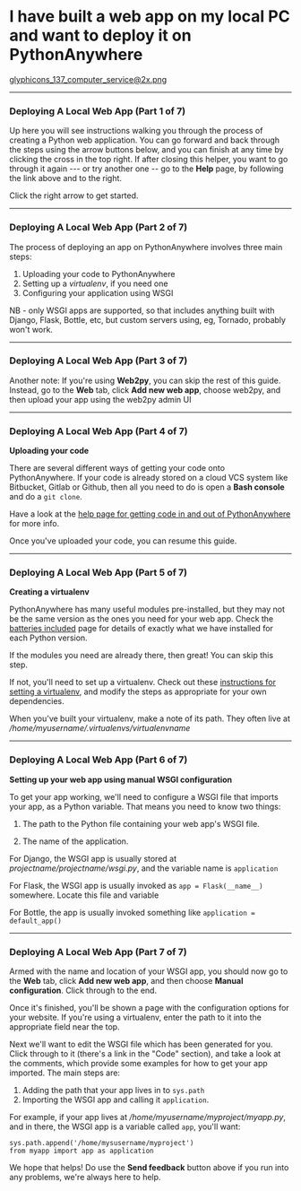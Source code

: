 I have built a web app on my local PC and want to deploy it on PythonAnywhere
=============================================================================

glyphicons_137_computer_service@2x.png

----

### Deploying A Local Web App (Part 1 of 7)

Up here you will see instructions walking you through the process of creating a
Python web application. You can go forward and back through the steps using the
arrow buttons below, and you can finish at any time by clicking the cross in
the top right.  If after closing this helper, you want to go through it again
--- or try another one -- go to the **Help** page, by following
the link above and to the right.

Click the right arrow to get started.


----

### Deploying A Local Web App (Part 2 of 7)

The process of deploying an app on PythonAnywhere involves three main steps:

1. Uploading your code to PythonAnywhere
2. Setting up a *virtualenv*, if you need one
3. Configuring your application using WSGI

NB - only WSGI apps are supported, so that includes anything built with
Django, Flask, Bottle, etc, but custom servers using, eg, Tornado, probably
won't work.

----

### Deploying A Local Web App (Part 3 of 7)

Another note:  If you're using **Web2py**, you can skip the rest of this
guide.  Instead, go to the **Web** tab, click **Add new web app**, choose
web2py, and then upload your app using the web2py admin UI

----

### Deploying A Local Web App (Part 4 of 7)

**Uploading your code**

There are several different ways of getting your code onto PythonAnywhere.
If your code is already stored on a cloud VCS system like Bitbucket, Gitlab
or Github, then all you need to do is open a **Bash console** and do a
`git clone`.

Have a look at the
[help page for getting code in and out of PythonAnywhere](https://help.pythonanywhere.com/pages/UploadingAndDownloadingFiles)
for more info.

Once you've uploaded your code, you can resume this guide.

----
### Deploying A Local Web App (Part 5 of 7)

**Creating a virtualenv**

PythonAnywhere has many useful modules pre-installed, but they may not be the
same version as the ones you need for your web app.  Check the
[batteries included](https://www.pythonanywhere.com/batteries_included/) page
for details of exactly what we have installed for each Python version.

If the modules you need are already there, then great!  You can skip this step.

If not, you'll need to set up a virtualenv. Check out these
[instructions for setting a virtualenv](https://help.pythonanywhere.com/pages/Virtualenvs),
and modify the steps as appropriate for your own dependencies.

When you've built your virtualenv, make a note of its path. They often live at */home/myusername/.virtualenvs/virtualenvname*

----
### Deploying A Local Web App (Part 6 of 7)

**Setting up your web app using manual WSGI configuration**

To get your app working, we'll need to configure a WSGI file that imports your
app, as a Python variable.  That means you need to know two things:

1. The path to the Python file containing your web app's
  WSGI file.

2. The name of the application.

For Django, the WSGI app is usually stored at *projectname/projectname/wsgi.py*, and the variable name is `application`

For Flask, the WSGI app is usually invoked as `app = Flask(__name__)` somewhere.  Locate this file and variable

For Bottle, the app is usually invoked something like `application = default_app()`

----

### Deploying A Local Web App (Part 7 of 7)
Armed with the name and location of your WSGI app, you should now go to the **Web** tab,
click **Add new web app**, and then choose **Manual configuration**. Click through to the end.

Once it's finished, you'll be shown a page with the configuration options for your website.
If you're using a virtualenv, enter the path to it into the appropriate field near the top.

Next we'll want to edit the WSGI file which has been generated for you.
Click through to it (there's a link in the "Code" section), and take a look at the
comments, which provide some examples for how to get your app imported.  The main
steps are:

1. Adding the path that your app lives in to `sys.path`
2. Importing the WSGI app and calling it `application`.

For example, if your app lives at */home/myusername/myproject/myapp.py*, and
in there, the WSGI app is a variable called `app`, you'll want:

    sys.path.append('/home/mysusername/myproject')
    from myapp import app as application

We hope that helps!  Do use the **Send feedback** button above if you run into
any problems, we're always here to help.

